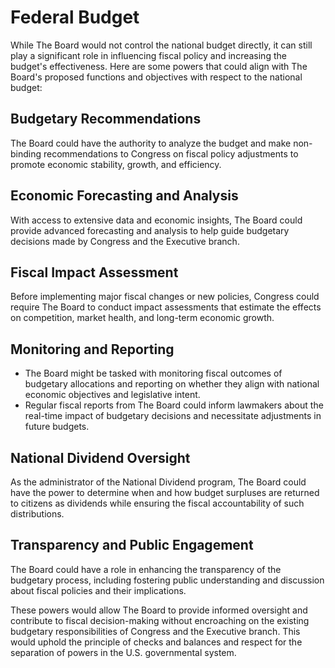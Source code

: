# Federal Budget

While The Board would not control the national budget directly, it can still
play a significant role in influencing fiscal policy and increasing the budget's
effectiveness. Here are some powers that could align with The Board's proposed
functions and objectives with respect to the national budget:

## Budgetary Recommendations

The Board could have the authority to analyze the budget and make non-binding
recommendations to Congress on fiscal policy adjustments to promote economic
stability, growth, and efficiency.

## Economic Forecasting and Analysis

With access to extensive data and economic insights, The Board could provide
advanced forecasting and analysis to help guide budgetary decisions made by
Congress and the Executive branch.

## Fiscal Impact Assessment

Before implementing major fiscal changes or new policies, Congress could require
The Board to conduct impact assessments that estimate the effects on
competition, market health, and long-term economic growth.

## Monitoring and Reporting

- The Board might be tasked with monitoring fiscal outcomes of budgetary
  allocations and reporting on whether they align with national economic
  objectives and legislative intent.
- Regular fiscal reports from The Board could inform lawmakers about the
  real-time impact of budgetary decisions and necessitate adjustments in future
  budgets.

## National Dividend Oversight

As the administrator of the National Dividend program, The Board could have the
power to determine when and how budget surpluses are returned to citizens as
dividends while ensuring the fiscal accountability of such distributions.

## Transparency and Public Engagement

The Board could have a role in enhancing the transparency of the budgetary
process, including fostering public understanding and discussion about fiscal
policies and their implications.

These powers would allow The Board to provide informed oversight and contribute
to fiscal decision-making without encroaching on the existing budgetary
responsibilities of Congress and the Executive branch. This would uphold the
principle of checks and balances and respect for the separation of powers in the
U.S. governmental system.
